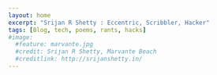 ```yaml
---
layout: home
excerpt: "Srijan R Shetty : Eccentric, Scribbler, Hacker"
tags: [Blog, tech, poems, rants, hacks]
#image:
  #feature: marvante.jpg
  #credit: Srijan R Shetty, Marvante Beach
  #creditlink: http://srijanshetty.in/
---
```

